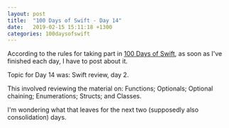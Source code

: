 ```yaml
---
layout: post
title:  "100 Days of Swift - Day 14"
date:   2019-02-15 15:11:18 +1300
categories: 100daysofswift
---
```

According to the rules for taking part in [100 Days of Swift](https://www.hackingwithswift.com/100), as soon as I've finished each day, I have to post about it.

Topic for Day 14 was: Swift review, day 2.

This involved reviewing the material on: Functions; Optionals; Optional chaining; Enumerations; Structs; and Classes.

I'm wondering what that leaves for the next two (supposedly also consolidation) days.
